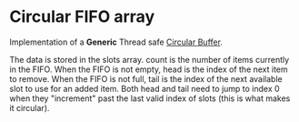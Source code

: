 # Circular FIFO array

Implementation of a __Generic__ Thread safe [Circular Buffer](https://en.wikipedia.org/wiki/Circular_buffer).

The data is stored in the slots array. count is the number of items currently in the FIFO. When the FIFO is not empty, head is the index of the next item to remove. When the FIFO is not full, tail is the index of the next available slot to use for an added item. Both head and tail need to jump to index 0  when they "increment" past the last valid index of slots (this is what makes it circular).
